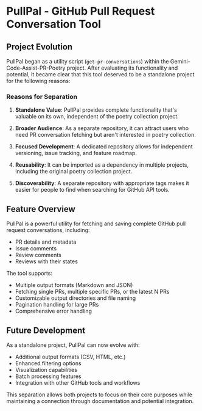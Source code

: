 # PullPal - GitHub Pull Request Conversation Tool

## Project Evolution

PullPal began as a utility script (`get-pr-conversations`) within the Gemini-Code-Assist-PR-Poetry project. After evaluating its functionality and potential, it became clear that this tool deserved to be a standalone project for the following reasons:

### Reasons for Separation

1. **Standalone Value**: PullPal provides complete functionality that's valuable on its own, independent of the poetry collection project.

2. **Broader Audience**: As a separate repository, it can attract users who need PR conversation fetching but aren't interested in poetry collection.

3. **Focused Development**: A dedicated repository allows for independent versioning, issue tracking, and feature roadmap.

4. **Reusability**: It can be imported as a dependency in multiple projects, including the original poetry collection project.

5. **Discoverability**: A separate repository with appropriate tags makes it easier for people to find when searching for GitHub API tools.

## Feature Overview

PullPal is a powerful utility for fetching and saving complete GitHub pull request conversations, including:

- PR details and metadata
- Issue comments
- Review comments
- Reviews with their states

The tool supports:
- Multiple output formats (Markdown and JSON)
- Fetching single PRs, multiple specific PRs, or the latest N PRs
- Customizable output directories and file naming
- Pagination handling for large PRs
- Comprehensive error handling

## Future Development

As a standalone project, PullPal can now evolve with:

- Additional output formats (CSV, HTML, etc.)
- Enhanced filtering options
- Visualization capabilities
- Batch processing features
- Integration with other GitHub tools and workflows

This separation allows both projects to focus on their core purposes while maintaining a connection through documentation and potential integration.
